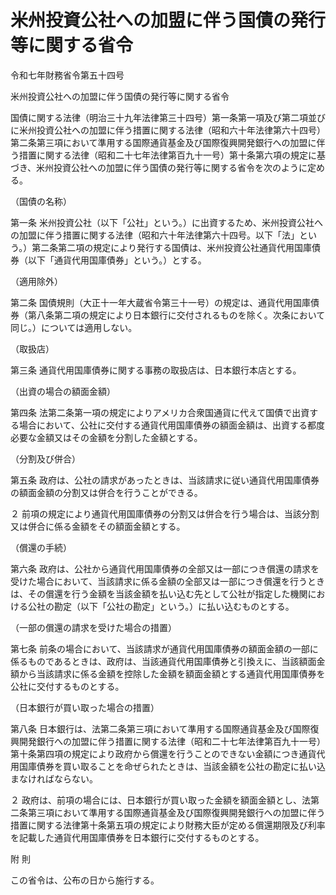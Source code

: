 # 米州投資公社への加盟に伴う国債の発行等に関する省令

令和七年財務省令第五十四号

米州投資公社への加盟に伴う国債の発行等に関する省令

国債に関する法律（明治三十九年法律第三十四号）第一条第一項及び第二項並びに米州投資公社への加盟に伴う措置に関する法律（昭和六十年法律第六十四号）第二条第三項において準用する国際通貨基金及び国際復興開発銀行への加盟に伴う措置に関する法律（昭和二十七年法律第百九十一号）第十条第六項の規定に基づき、米州投資公社への加盟に伴う国債の発行等に関する省令を次のように定める。

（国債の名称）

第一条 米州投資公社（以下「公社」という。）に出資するため、米州投資公社への加盟に伴う措置に関する法律（昭和六十年法律第六十四号。以下「法」という。）第二条第二項の規定により発行する国債は、米州投資公社通貨代用国庫債券（以下「通貨代用国庫債券」という。）とする。

（適用除外）

第二条 国債規則（大正十一年大蔵省令第三十一号）の規定は、通貨代用国庫債券（第八条第二項の規定により日本銀行に交付されるものを除く。次条において同じ。）については適用しない。

（取扱店）

第三条 通貨代用国庫債券に関する事務の取扱店は、日本銀行本店とする。

（出資の場合の額面金額）

第四条 法第二条第一項の規定によりアメリカ合衆国通貨に代えて国債で出資する場合において、公社に交付する通貨代用国庫債券の額面金額は、出資する都度必要な金額又はその金額を分割した金額とする。

（分割及び併合）

第五条 政府は、公社の請求があったときは、当該請求に従い通貨代用国庫債券の額面金額の分割又は併合を行うことができる。

２ 前項の規定により通貨代用国庫債券の分割又は併合を行う場合は、当該分割又は併合に係る金額をその額面金額とする。

（償還の手続）

第六条 政府は、公社から通貨代用国庫債券の全部又は一部につき償還の請求を受けた場合において、当該請求に係る金額の全部又は一部につき償還を行うときは、その償還を行う金額を当該金額を払い込む先として公社が指定した機関における公社の勘定（以下「公社の勘定」という。）に払い込むものとする。

（一部の償還の請求を受けた場合の措置）

第七条 前条の場合において、当該請求が通貨代用国庫債券の額面金額の一部に係るものであるときは、政府は、当該通貨代用国庫債券と引換えに、当該額面金額から当該請求に係る金額を控除した金額を額面金額とする通貨代用国庫債券を公社に交付するものとする。

（日本銀行が買い取った場合の措置）

第八条 日本銀行は、法第二条第三項において準用する国際通貨基金及び国際復興開発銀行への加盟に伴う措置に関する法律（昭和二十七年法律第百九十一号）第十条第四項の規定により政府から償還を行うことのできない金額につき通貨代用国庫債券を買い取ることを命ぜられたときは、当該金額を公社の勘定に払い込まなければならない。

２ 政府は、前項の場合には、日本銀行が買い取った金額を額面金額とし、法第二条第三項において準用する国際通貨基金及び国際復興開発銀行への加盟に伴う措置に関する法律第十条第五項の規定により財務大臣が定める償還期限及び利率を記載した通貨代用国庫債券を日本銀行に交付するものとする。

附 則

この省令は、公布の日から施行する。
